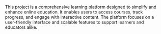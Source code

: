 This project is a comprehensive learning platform designed to simplify and enhance online education. It enables users to access courses, track progress, and engage with interactive content. The platform focuses on a user-friendly interface and scalable features to support learners and educators alike.
